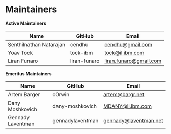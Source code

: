 Maintainers
===========

**Active Maintainers**

| Name                    | GitHub       | Email                                                   |
|-------------------------|--------------|---------------------------------------------------------|
| Senthilnathan Natarajan | cendhu       | [cendhu@gmail.com](mailto:cendhu@gmail.com)             |
| Yoav Tock               | tock-ibm     | [tock@il.ibm.com](mailto:tock@il.ibm.com)               |
| Liran Funaro            | liran-funaro | [liran.funaro@gmail.com](mailto:liran.funaro@gmail.com) |

**Emeritus Maintainers**

| Name                | GitHub           | Email                                                 |
|---------------------|------------------|-------------------------------------------------------|
| Artem Barger        | c0rwin           | [artem@bargr.net](mailto:artem@bargr.net)             |
| Dany Moshkovich     | dany-moshkovich  | [MDANY@il.ibm.com](mailto:MDANY@il.ibm.com)           |
| Gennady Laventman   | gennadylaventman | [gennady@laventman.net](mailto:gennady@laventman.net) |

